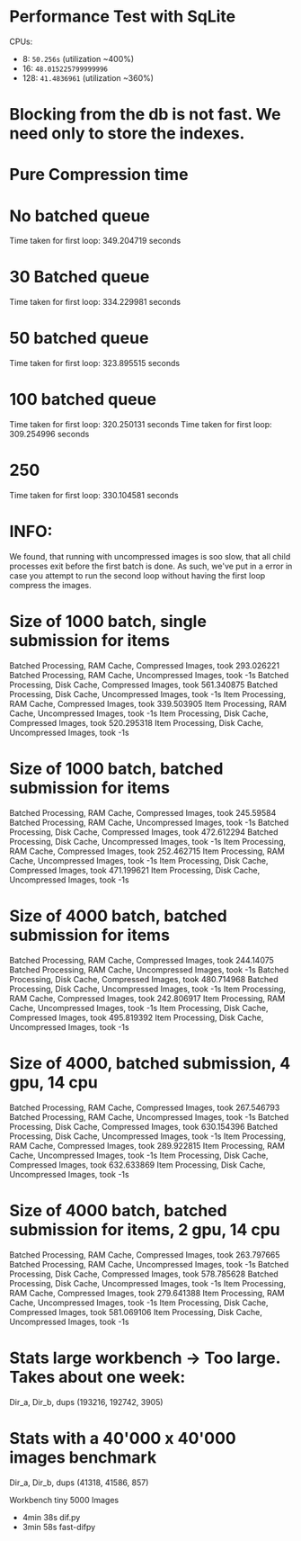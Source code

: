 # Performance Test with SqLite

CPUs:
- 8: `50.256s` (utilization ~400%)
- 16: `48.015225799999996` 
- 128: `41.4836961` (utilization ~360%)


# Blocking from the db is not fast. We need only to store the indexes.

# Pure Compression time
# No batched queue
Time taken for first loop: 349.204719 seconds
# 30 Batched queue
Time taken for first loop: 334.229981 seconds
# 50 batched queue
Time taken for first loop: 323.895515 seconds
# 100 batched queue
Time taken for first loop: 320.250131 seconds
Time taken for first loop: 309.254996 seconds
# 250
Time taken for first loop: 330.104581 seconds

# INFO:
We found, that running with uncompressed images is soo slow, that all child processes exit before the first batch is 
done. As such, we've put in a error in case you attempt to run the second loop without having the first loop compress
the images.

# Size of 1000 batch, single submission for items
Batched Processing, RAM Cache, Compressed Images, took 293.026221
Batched Processing, RAM Cache, Uncompressed Images, took -1s
Batched Processing, Disk Cache, Compressed Images, took 561.340875
Batched Processing, Disk Cache, Uncompressed Images, took -1s
Item Processing, RAM Cache, Compressed Images, took 339.503905
Item Processing, RAM Cache, Uncompressed Images, took -1s
Item Processing, Disk Cache, Compressed Images, took 520.295318
Item Processing, Disk Cache, Uncompressed Images, took -1s


# Size of 1000 batch, batched submission for items
Batched Processing, RAM Cache, Compressed Images, took 245.59584
Batched Processing, RAM Cache, Uncompressed Images, took -1s
Batched Processing, Disk Cache, Compressed Images, took 472.612294
Batched Processing, Disk Cache, Uncompressed Images, took -1s
Item Processing, RAM Cache, Compressed Images, took 252.462715
Item Processing, RAM Cache, Uncompressed Images, took -1s
Item Processing, Disk Cache, Compressed Images, took 471.199621
Item Processing, Disk Cache, Uncompressed Images, took -1s

# Size of 4000 batch, batched submission for items
Batched Processing, RAM Cache, Compressed Images, took 244.14075
Batched Processing, RAM Cache, Uncompressed Images, took -1s
Batched Processing, Disk Cache, Compressed Images, took 480.714968
Batched Processing, Disk Cache, Uncompressed Images, took -1s
Item Processing, RAM Cache, Compressed Images, took 242.806917
Item Processing, RAM Cache, Uncompressed Images, took -1s
Item Processing, Disk Cache, Compressed Images, took 495.819392
Item Processing, Disk Cache, Uncompressed Images, took -1s

# Size of 4000, batched submission, 4 gpu, 14 cpu
Batched Processing, RAM Cache, Compressed Images, took 267.546793
Batched Processing, RAM Cache, Uncompressed Images, took -1s
Batched Processing, Disk Cache, Compressed Images, took 630.154396
Batched Processing, Disk Cache, Uncompressed Images, took -1s
Item Processing, RAM Cache, Compressed Images, took 289.922815
Item Processing, RAM Cache, Uncompressed Images, took -1s
Item Processing, Disk Cache, Compressed Images, took 632.633869
Item Processing, Disk Cache, Uncompressed Images, took -1s

# Size of 4000 batch, batched submission for items, 2 gpu, 14 cpu
Batched Processing, RAM Cache, Compressed Images, took 263.797665
Batched Processing, RAM Cache, Uncompressed Images, took -1s
Batched Processing, Disk Cache, Compressed Images, took 578.785628
Batched Processing, Disk Cache, Uncompressed Images, took -1s
Item Processing, RAM Cache, Compressed Images, took 279.641388
Item Processing, RAM Cache, Uncompressed Images, took -1s
Item Processing, Disk Cache, Compressed Images, took 581.069106
Item Processing, Disk Cache, Uncompressed Images, took -1s

# Stats large workbench -> Too large. Takes about one week:
Dir_a, Dir_b, dups
(193216, 192742, 3905)

# Stats with a 40'000 x 40'000 images benchmark
Dir_a, Dir_b, dups
(41318, 41586, 857)


Workbench tiny 5000 Images
- 4min 38s dif.py
- 3min 58s fast-difpy
